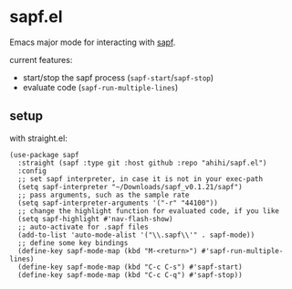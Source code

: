 # sapf.el

Emacs major mode for interacting with [sapf](https://github.com/lfnoise/sapf).

current features:

- start/stop the sapf process (`sapf-start`/`sapf-stop`)
- evaluate code (`sapf-run-multiple-lines`)

## setup

with straight.el:

```elisp
(use-package sapf
  :straight (sapf :type git :host github :repo "ahihi/sapf.el")
  :config
  ;; set sapf interpreter, in case it is not in your exec-path
  (setq sapf-interpreter "~/Downloads/sapf_v0.1.21/sapf")
  ;; pass arguments, such as the sample rate
  (setq sapf-interpreter-arguments '("-r" "44100"))
  ;; change the highlight function for evaluated code, if you like
  (setq sapf-highlight #'nav-flash-show)
  ;; auto-activate for .sapf files
  (add-to-list 'auto-mode-alist '("\\.sapf\\'" . sapf-mode))
  ;; define some key bindings
  (define-key sapf-mode-map (kbd "M-<return>") #'sapf-run-multiple-lines)
  (define-key sapf-mode-map (kbd "C-c C-s") #'sapf-start)
  (define-key sapf-mode-map (kbd "C-c C-q") #'sapf-stop))
```
